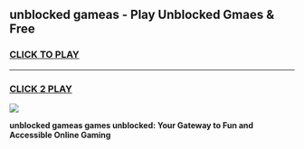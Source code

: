 
## unblocked gameas - Play Unblocked Gmaes & Free
<h3>
<a href="https://news.freeplayer.one?title=unblocked_gameas&ref=23F">CLICK TO PLAY</a></h3>
<hr>

<h3>
<a href="https://news.freeplayer.one?title=unblocked_gameas&ref=23F">CLICK 2 PLAY</a>
  
</h3>

<a href="https://news.freeplayer.one?title=unblocked_gameas&ref=23F/"><img src="https://clearcache.store/games.png"></a>


**unblocked gameas games unblocked: Your Gateway to Fun and Accessible Online Gaming**
